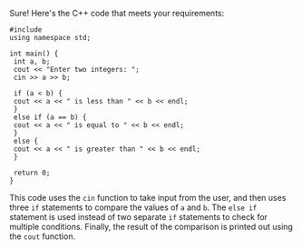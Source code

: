 Sure! Here's the C++ code that meets your requirements:
```
#include 
using namespace std;
 
int main() {
 int a, b;
 cout << "Enter two integers: ";
 cin >> a >> b;
 
 if (a < b) {
 cout << a << " is less than " << b << endl;
 }
 else if (a == b) {
 cout << a << " is equal to " << b << endl;
 }
 else {
 cout << a << " is greater than " << b << endl;
 }
 
 return 0;
}
```
This code uses the `cin` function to take input from the user, and then uses three `if` statements to compare the values of `a` and `b`. The `else if` statement is used instead of two separate `if` statements to check for multiple conditions. Finally, the result of the comparison is printed out using the `cout` function.

